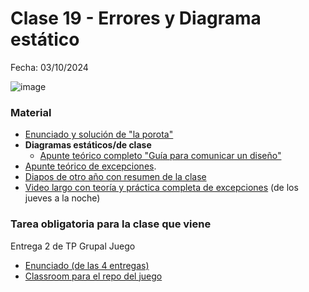 # Clase 19 - Errores y Diagrama estático

Fecha: 03/10/2024

![image](https://github.com/user-attachments/assets/98299952-959d-484b-87d0-922afb20489d)

### Material
- [Enunciado y solución de "la porota"](https://github.com/pdepjm/2024-o-claseExcepciones)
- **Diagramas estáticos/de clase**
  - [Apunte teórico completo "Guía para comunicar un diseño"](https://docs.google.com/document/d/1eXLlNppAX-7E2M8Xxs0MCckdn4XVEYmeQNaS_E1RqTc/edit)
- [Apunte teórico de excepciones](https://docs.google.com/document/d/1T87tmdXv_39RoE_zR7alVFK8TUl-KJYOhdoIsoVTRb4/edit?usp=drive_web).
- [Diapos de otro año con resumen de la clase](https://docs.google.com/presentation/d/1h_d6dhnqKGpd0oEl4ZXAKrm8MK-BLk3ZkX8SyEPIUJE/edit?usp=sharing)
- [Video largo con teoría y práctica completa de excepciones](https://www.youtube.com/watch?v=sRar89Drr_Q&ab_channel=ParadigmasdeProgramaci%C3%B3n-JuevesNoche) (de los jueves a la noche)

### Tarea obligatoria para la clase que viene 

Entrega 2 de TP Grupal Juego
- [Enunciado (de las 4 entregas)](https://docs.google.com/document/d/1qn8MJgSPqv1jm3EY1WcXoWhhGKLH50fT2P9Xfrl88d0/edit)
- [Classroom para el repo del juego](https://classroom.github.com/a/CJvCtxLZ)
